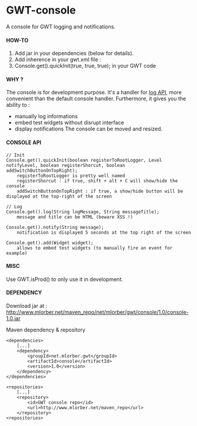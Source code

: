 GWT-console
===========

A console for GWT logging and notifications.

#### HOW-TO

1) Add jar in your dependencies (below for details).
2) Add inherence in your gwt.xml file : <inherits name='net.mlorber.gwt.console.Console' />
3) Console.get().quickInit(true, true, true); in your GWT code

#### WHY ?

The console is for development purpose.
It's a handler for [log API](https://developers.google.com/web-toolkit/doc/latest/DevGuideLogging), more convenient than the default console handler.
Furthermore, it gives you the ability to :
* manually log informations
* embed test widgets without disrupt interface
* display notifications
The console can be moved and resized.

#### CONSOLE API

	// Init
	Console.get().quickInit(boolean registerToRootLogger, Level notifyLevel, boolean registerShorcut, boolean addSwitchButtonOnTopRight);
		registerToRootLogger is pretty well named
		registerShorcut : if true, shift + alt + C will show/hide the console
		addSwitchButtonOnTopRight : if true, a show/hide button will be displayed at the top-right of the screen

	// Log
	Console.get().log(String logMessage, String messageTitle);
		message and title can be HTML (beware XSS !)

	Console.get().notify(String message);
		notification is displayed 5 seconds at the top right of the screen

	Console.get().add(Widget widget);
		allows to embed test widgets (to manually fire an event for example)

#### MISC

Use GWT.isProd() to only use it in development.

#### DEPENDENCY

Download jar at : http://www.mlorber.net/maven_repo/net/mlorber/gwt/console/1.0/console-1.0.jar

Maven dependency & repository

	<dependencies>
		[...]
		<dependency>
			<groupId>net.mlorber.gwt</groupId>
			<artifactId>console</artifactId>
			<version>1.0</version>
		</dependency>
	</dependencies>

	<repositories>
		[...]
		<repository>
			<id>GWT console repo</id>
			<url>http://www.mlorber.net/maven_repo</url>
		</repository>
	<repositories>
